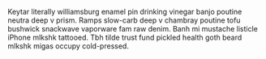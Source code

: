 Keytar literally williamsburg enamel pin drinking vinegar banjo poutine neutra deep v prism. Ramps slow-carb deep v chambray poutine tofu bushwick snackwave vaporware fam raw denim. Banh mi mustache listicle iPhone mlkshk tattooed. Tbh tilde trust fund pickled health goth beard mlkshk migas occupy cold-pressed.